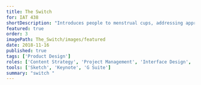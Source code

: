```yaml
---
title: The Switch
for: IAT 438
shortDescription: "Introduces people to menstrual cups, addressing apprehensions and increasing customer confidence"
featured: true
order: 3
imagePath: The_Switch/images/featured
date: 2018-11-16
published: true
tags: ['Product Design']
roles: ['Content Strategy', 'Project Management', 'Interface Design', 'User Research']
tools: ['Sketch', 'Keynote', 'G Suite']
summary: "switch "
---
```

